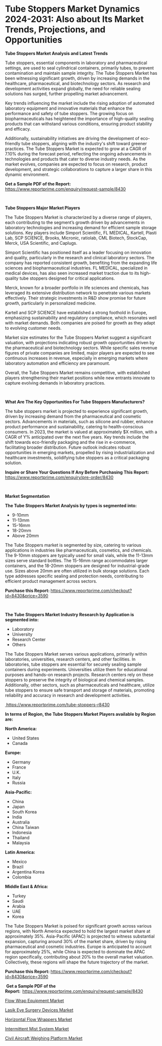 <p><h1>Tube Stoppers Market Dynamics 2024-2031: Also about Its Market Trends, Projections, and Opportunities</h1></p><p><strong>Tube Stoppers Market Analysis and Latest Trends</strong></p>
<p><p>Tube stoppers, essential components in laboratory and pharmaceutical settings, are used to seal cylindrical containers, primarily tubes, to prevent contamination and maintain sample integrity. The Tube Stoppers Market has been witnessing significant growth, driven by increasing demands in the healthcare, pharmaceutical, and biotechnology sectors. As research and development activities expand globally, the need for reliable sealing solutions has surged, further propelling market advancement.</p><p>Key trends influencing the market include the rising adoption of automated laboratory equipment and innovative materials that enhance the performance and safety of tube stoppers. The growing focus on biopharmaceuticals has heightened the importance of high-quality sealing products that can withstand various conditions, ensuring product stability and efficacy. </p><p>Additionally, sustainability initiatives are driving the development of eco-friendly tube stoppers, aligning with the industry's shift toward greener practices. The Tube Stoppers Market is expected to grow at a CAGR of 7.10% during the forecast period, reflecting the ongoing advancements in technologies and products that cater to diverse industry needs. As the market evolves, companies are expected to focus on research, product development, and strategic collaborations to capture a larger share in this dynamic environment.</p></p>
<p><strong>Get a Sample PDF of the Report:&nbsp;</strong> <a href="https://www.reportprime.com/enquiry/request-sample/8430">https://www.reportprime.com/enquiry/request-sample/8430</a></p>
<p>&nbsp;</p>
<p><strong>Tube Stoppers Major Market Players</strong></p>
<p><p>The Tube Stoppers Market is characterized by a diverse range of players, each contributing to the segment’s growth driven by advancements in laboratory technologies and increasing demand for efficient sample storage solutions. Key players include Simport Scientific, FL MEDICAL, Kartell, Plasti Lab, SCP SCIENCE, Brooks, Micronic, ratiolab, CML Biotech, StockCap, Merck, USA Scientific, and Caplugs.</p><p>Simport Scientific has positioned itself as a leader focusing on innovation and quality, particularly in the research and clinical laboratory sectors. The company has reported consistent growth, benefiting from the expanding life sciences and biopharmaceutical industries. FL MEDICAL, specialized in medical devices, has also seen increased market traction due to its high-quality tube stoppers designed for critical applications.</p><p>Merck, known for a broader portfolio in life sciences and chemicals, has leveraged its extensive distribution network to penetrate various markets effectively. Their strategic investments in R&D show promise for future growth, particularly in personalized medicine. </p><p>Kartell and SCP SCIENCE have established a strong foothold in Europe, emphasizing sustainability and regulatory compliance, which resonates well with market demands. Both companies are poised for growth as they adapt to evolving customer needs.</p><p>Market size estimates for the Tube Stoppers Market suggest a significant valuation, with projections indicating robust growth opportunities driven by the pharmaceutical and biotechnology sectors. While specific sales revenue figures of private companies are limited, major players are expected to see continuous increases in revenue, especially in emerging markets where laboratory automation and efficiency are paramount.</p><p>Overall, the Tube Stoppers Market remains competitive, with established players strengthening their market positions while new entrants innovate to capture evolving demands in laboratory practices.</p></p>
<p>&nbsp;</p>
<p><strong>What Are The Key Opportunities For Tube Stoppers Manufacturers?</strong></p>
<p><p>The tube stoppers market is projected to experience significant growth, driven by increasing demand from the pharmaceutical and cosmetic sectors. Advancements in materials, such as silicone and rubber, enhance product performance and sustainability, catering to health-conscious consumers. In 2023, the market is valued at approximately $X million, with a CAGR of Y% anticipated over the next five years. Key trends include the shift towards eco-friendly packaging and the rise in e-commerce, facilitating broader distribution. Future outlook indicates robust opportunities in emerging markets, propelled by rising industrialization and healthcare investments, solidifying tube stoppers as a critical packaging solution.</p></p>
<p><strong>Inquire or Share Your Questions If Any Before Purchasing This Report:</strong> <a href="https://www.reportprime.com/enquiry/pre-order/8430">https://www.reportprime.com/enquiry/pre-order/8430</a></p>
<p>&nbsp;</p>
<p><strong>Market Segmentation</strong></p>
<p><strong>The Tube Stoppers Market Analysis by types is segmented into:</strong></p>
<p><ul><li>9-10mm</li><li>11-13mm</li><li>15-16mm</li><li>18-20mm</li><li>Above 20mm</li></ul></p>
<p><p>The Tube Stoppers market is segmented by size, catering to various applications in industries like pharmaceuticals, cosmetics, and chemicals. The 9-10mm stoppers are typically used for small vials, while the 11-13mm sizes serve standard bottles. The 15-16mm range accommodates larger containers, and the 18-20mm stoppers are designed for industrial-grade use. Sizes above 20mm are often utilized in bulk storage solutions. Each type addresses specific sealing and protection needs, contributing to efficient product management across sectors.</p></p>
<p><strong>Purchase this Report:&nbsp;</strong><a href="https://www.reportprime.com/checkout?id=8430&price=3590">https://www.reportprime.com/checkout?id=8430&price=3590</a></p>
<p>&nbsp;</p>
<p><strong>The Tube Stoppers Market Industry Research by Application is segmented into:</strong></p>
<p><ul><li>Laboratory</li><li>University</li><li>Research Center</li><li>Others</li></ul></p>
<p><p>The Tube Stoppers Market serves various applications, primarily within laboratories, universities, research centers, and other facilities. In laboratories, tube stoppers are essential for securely sealing sample containers during experiments. Universities utilize them for educational purposes and hands-on research projects. Research centers rely on these stoppers to preserve the integrity of biological and chemical samples. Additionally, other sectors, such as pharmaceuticals and healthcare, utilize tube stoppers to ensure safe transport and storage of materials, promoting reliability and accuracy in research and development activities.</p></p>
<p><a href="https://www.reportprime.com/tube-stoppers-r8430">&nbsp;https://www.reportprime.com/tube-stoppers-r8430</a></p>
<p><strong>In terms of Region, the Tube Stoppers Market Players available by Region are:</strong></p>
<p>
    <p> <strong> North America: </strong>
        <ul>
            <li>United States</li>
            <li>Canada</li>
        </ul>
        </p> 
    <p> <strong> Europe: </strong>
        <ul>
            <li>Germany</li>
            <li>France</li>
            <li>U.K.</li>
            <li>Italy</li>
            <li>Russia</li>
        </ul>
        </p> 
    <p> <strong> Asia-Pacific: </strong>
        <ul>
            <li>China</li>
            <li>Japan</li>
            <li>South Korea</li>
            <li>India</li>
            <li>Australia</li>
            <li>China Taiwan</li>
            <li>Indonesia</li>
            <li>Thailand</li>
            <li>Malaysia</li>
        </ul>
        </p> 
    <p> <strong> Latin America: </strong>
        <ul>
            <li>Mexico</li>
            <li>Brazil</li>
            <li>Argentina Korea</li>
            <li>Colombia</li>
        </ul>
        </p> 
    <p> <strong> Middle East & Africa: </strong>
        <ul>
            <li>Turkey</li>
            <li>Saudi</li>
            <li>Arabia</li>
            <li>UAE</li>
            <li>Korea</li>
        </ul>
    </p>
    </p>
<p><p>The Tube Stoppers Market is poised for significant growth across various regions, with North America expected to hold the largest market share at approximately 35%. Asia-Pacific (APAC) is projected to witness substantial expansion, capturing around 30% of the market share, driven by rising pharmaceutical and cosmetic industries. Europe is anticipated to account for approximately 25%, while China is expected to dominate the APAC region specifically, contributing about 20% to the overall market valuation. Collectively, these regions will shape the future trajectory of the market.</p></p>
<p><strong>Purchase this Report: </strong><a href="https://www.reportprime.com/checkout?id=8430&price=3590">https://www.reportprime.com/checkout?id=8430&price=3590</a></p>
<p>&nbsp;<strong>Get a Sample PDF of the Report:&nbsp;&nbsp;</strong><a href="https://www.reportprime.com/enquiry/request-sample/8430">https://www.reportprime.com/enquiry/request-sample/8430</a></p>
<p><strong></strong></p>
<p><p><a href="https://www.linkedin.com/pulse/emerging-trends-flow-wrap-equipment-market-global-outlook-fridf?trackingId=NmSwg8%2FeRSKeKHHUePT25A%3D%3D">Flow Wrap Equipment Market</a></p><p><a href="https://github.com/AshikRahman991/Market-Research-Report-List-1/blob/main/lasik-eye-surgery-devices-market.md">Lasik Eye Surgery Devices Market</a></p><p><a href="https://www.linkedin.com/pulse/horizontal-flow-wrappers-market-outlook-share-analysis-arcpf?trackingId=2YoXugV3QVyWE0ye5vArQw%3D%3D">Horizontal Flow Wrappers Market</a></p><p><a href="https://issuu.com/reportprime-2/docs/intermittent-mist-system-market-siz_ccac841be05825">Intermittent Mist System Market</a></p><p><a href="https://medium.com/@howelllesch2002/the-civil-aircraft-weighing-platform-market-prioritizes-cost-control-and-efficiency-enhancement-d535a86b702c?postPublishedType=initial">Civil Aircraft Weighing Platform Market</a></p></p>